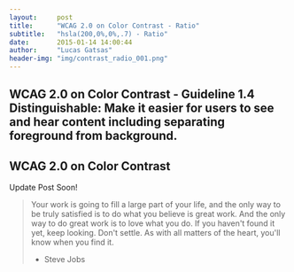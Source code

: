 ```yaml
---
layout:     post
title:      "WCAG 2.0 on Color Contrast - Ratio"
subtitle:   "hsla(200,0%,0%,.7) - Ratio"
date:       2015-01-14 14:00:44
author:     "Lucas Gatsas"
header-img: "img/contrast_radio_001.png"
---
```

<h2 class="section-heading">WCAG 2.0 on Color Contrast - Guideline 1.4 Distinguishable: Make it easier for users to see and hear content including separating foreground from background.</h2>





<!--

<a href="#">
    <img src="{{ site.baseurl }}/img/static.squarespace.jpg" alt="Post Sample Image">
</a>
-->


<!--
<a href="#">
    <img src="{{ site.baseurl }}/img/gitlist.io.png" alt="Post Sample Image">
</a> -->

<h2 class="section-heading">WCAG 2.0 on Color Contrast</h2>


<p>Update Post Soon!</p>




<blockquote>Your work is going to fill a large part of your life, and the only way to be truly satisfied is to do what you believe is great work. And the only way to do great work is to love what you do. If you haven't found it yet, keep looking. Don't settle. As with all matters of the heart, you'll know when you find it.

- Steve Jobs

</blockquote>


<!-- 
<a href="#">
    <img src="{{ site.baseurl }}/img/jekyllthemewhite.png" alt="Post Sample Image">
</a> 



 -->



